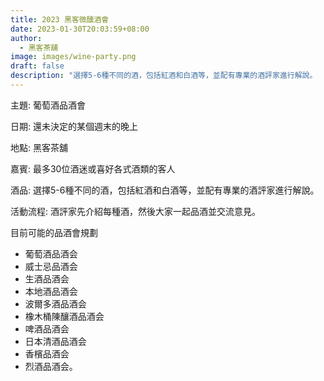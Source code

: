 ```yaml
---
title: 2023 黑客微醺酒會
date: 2023-01-30T20:03:59+08:00
author:
  - 黑客茶舖
image: images/wine-party.png
draft: false
description: "選擇5-6種不同的酒，包括紅酒和白酒等，並配有專業的酒評家進行解說。  活動流程: 酒評家先介紹每種酒，然後大家一起品酒並交流意見。"
---
```


主題: 葡萄酒品酒會

日期: 還未決定的某個週末的晚上

地點: 黑客茶舖

嘉賓: 最多30位酒迷或喜好各式酒類的客人

酒品: 選擇5-6種不同的酒，包括紅酒和白酒等，並配有專業的酒評家進行解說。

活動流程: 酒評家先介紹每種酒，然後大家一起品酒並交流意見。



目前可能的品酒會規劃 

- 葡萄酒品酒会
- 威士忌品酒会
- 生酒品酒会
- 本地酒品酒会
- 波爾多酒品酒会
- 橡木桶陳釀酒品酒会
- 啤酒品酒会
- 日本清酒品酒会
- 香檳品酒会
- 烈酒品酒会。